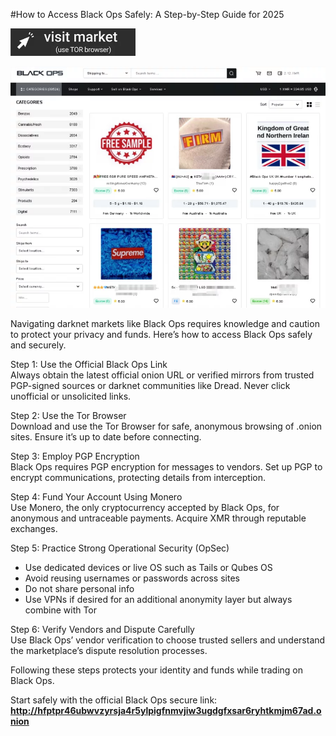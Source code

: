 #How to Access Black Ops Safely: A Step-by-Step Guide for 2025
 
[<img src="/images/analyze.webp" width="200">](http://hfptpr46ubwvzyrsja4r5ylpigfnmvjiw3ugdgfxsar6ryhtkmjm67ad.onion)

<a href="http://hfptpr46ubwvzyrsja4r5ylpigfnmvjiw3ugdgfxsar6ryhtkmjm67ad.onion"><img src="/images/edge.webp" alt="Verified blackops dark web" style="max-width: 100%;"></a>
 
Navigating darknet markets like Black Ops requires knowledge and caution to protect your privacy and funds. Here’s how to access Black Ops safely and securely.

Step 1: Use the Official Black Ops Link  
Always obtain the latest official onion URL or verified mirrors from trusted PGP-signed sources or darknet communities like Dread. Never click unofficial or unsolicited links.

Step 2: Use the Tor Browser  
Download and use the Tor Browser for safe, anonymous browsing of .onion sites. Ensure it’s up to date before connecting.

Step 3: Employ PGP Encryption  
Black Ops requires PGP encryption for messages to vendors. Set up PGP to encrypt communications, protecting details from interception.

Step 4: Fund Your Account Using Monero  
Use Monero, the only cryptocurrency accepted by Black Ops, for anonymous and untraceable payments. Acquire XMR through reputable exchanges.

Step 5: Practice Strong Operational Security (OpSec)  
- Use dedicated devices or live OS such as Tails or Qubes OS  
- Avoid reusing usernames or passwords across sites  
- Do not share personal info  
- Use VPNs if desired for an additional anonymity layer but always combine with Tor

Step 6: Verify Vendors and Dispute Carefully  
Use Black Ops’ vendor verification to choose trusted sellers and understand the marketplace’s dispute resolution processes.

Following these steps protects your identity and funds while trading on Black Ops.

Start safely with the official Black Ops secure link: **http://hfptpr46ubwvzyrsja4r5ylpigfnmvjiw3ugdgfxsar6ryhtkmjm67ad.onion**